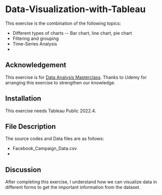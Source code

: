 # Data-Visualization-with-Tableau

This exercise is the combination of the following topics:
- Different types of charts -- Bar chart, line chart, pie chart
- Filtering and grouping
- Time-Series Analysis
- 
## Acknowledgement
This exercise is for [Data Analysis Masterclass](https://www.udemy.com/course/data-analysis-masterclass/learn/lecture/26953378#overview).
Thanks to Udemy for arranging this exercise to strengthen our knowledge. 
## Installation
This exercise needs Tableau Public 2022.4.

## File Description
The source codes and Data files are as follows:
- Facebook_Campaign_Data.csv
- 
## Discussion
After completing this exercise, I understand how we can visualize data in different forms to get the important information from the dataset.
